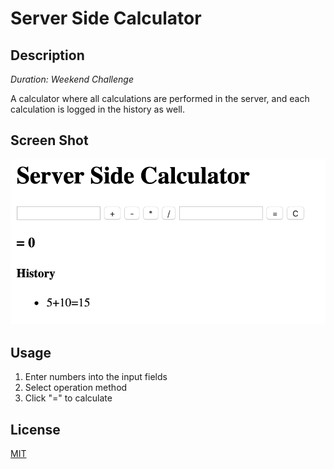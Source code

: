 # Server Side Calculator

## Description

_Duration:_ _Weekend_ _Challenge_

A calculator where all calculations are performed in the server, and each calculation is logged in the history as well.

## Screen Shot

![coles-calc](images/colesApp.png)

## Usage

1. Enter numbers into the input fields
2. Select operation method
3. Click "=" to calculate

## License

[MIT](LICENSE.txt)

